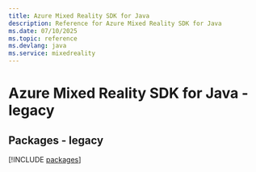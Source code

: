 ```yaml
---
title: Azure Mixed Reality SDK for Java
description: Reference for Azure Mixed Reality SDK for Java
ms.date: 07/10/2025
ms.topic: reference
ms.devlang: java
ms.service: mixedreality
---
```

# Azure Mixed Reality SDK for Java - legacy
## Packages - legacy
[!INCLUDE [packages](mixed-reality-index.md)]